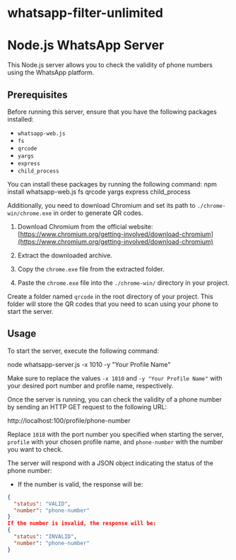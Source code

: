 # whatsapp-filter-unlimited

# Node.js WhatsApp Server

This Node.js server allows you to check the validity of phone numbers using the WhatsApp platform.

## Prerequisites

Before running this server, ensure that you have the following packages installed:

- `whatsapp-web.js`
- `fs`
- `qrcode`
- `yargs`
- `express`
- `child_process`

You can install these packages by running the following command:
npm install whatsapp-web.js fs qrcode yargs express child_process

Additionally, you need to download Chromium and set its path to `./chrome-win/chrome.exe` in order to generate QR codes.

1. Download Chromium from the official website: [https://www.chromium.org/getting-involved/download-chromium](https://www.chromium.org/getting-involved/download-chromium)

2. Extract the downloaded archive.

3. Copy the `chrome.exe` file from the extracted folder.

4. Paste the `chrome.exe` file into the `./chrome-win/` directory in your project.

Create a folder named `qrcode` in the root directory of your project. This folder will store the QR codes that you need to scan using your phone to start the server.


## Usage

To start the server, execute the following command:

node whatsapp-server.js -x 1010 -y "Your Profile Name"

Make sure to replace the values `-x 1010` and `-y "Your Profile Name"` with your desired port number and profile name, respectively.

Once the server is running, you can check the validity of a phone number by sending an HTTP GET request to the following URL:

http://localhost:100/profile/phone-number

Replace `1010` with the port number you specified when starting the server, `profile` with your chosen profile name, and `phone-number` with the number you want to check.

The server will respond with a JSON object indicating the status of the phone number:

- If the number is valid, the response will be:

```json
{
  "status": "VALID",
  "number": "phone-number"
}
If the number is invalid, the response will be:
{
  "status": "INVALID",
  "number": "phone-number"
}

